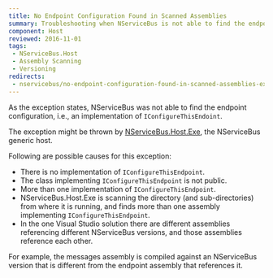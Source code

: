```yaml
---
title: No Endpoint Configuration Found in Scanned Assemblies
summary: Troubleshooting when NServiceBus is not able to find the endpoint configuration (IConfigureThisEndoint)
component: Host
reviewed: 2016-11-01
tags:
 - NServiceBus.Host
 - Assembly Scanning
 - Versioning
redirects:
 - nservicebus/no-endpoint-configuration-found-in-scanned-assemblies-exception
---
```


As the exception states, NServiceBus was not able to find the endpoint configuration, i.e., an implementation of `IConfigureThisEndoint`.

The exception might be thrown by [NServiceBus.Host.Exe](/nservicebus/hosting/nservicebus-host/), the NServiceBus generic host.

Following are possible causes for this exception:

 * There is no implementation of `IConfigureThisEndpoint`.
 * The class implementing `IConfigureThisEndpoint` is not public.
 * More than one implementation of `IConfigureThisEndpoint`.
 * NServiceBus.Host.Exe is scanning the directory (and sub-directories) from where it is running, and finds more than one assembly implementing `IConfigureThisEndpoint`.
 * In the one Visual Studio solution there are different assemblies referencing different NServiceBus versions, and those assemblies reference each other.

For example, the messages assembly is compiled against an NServiceBus version that is different from the endpoint assembly that references it.
